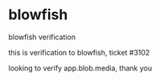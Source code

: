 # blowfish
blowfish verification

this is verification to blowfish, ticket #3102

looking to verify app.blob.media, thank you

